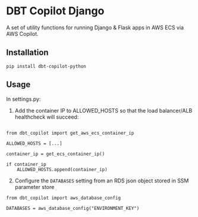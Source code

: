 # DBT Copilot Django

A set of utility functions for running Django & Flask apps in AWS ECS via AWS Copilot.

## Installation

```
pip install dbt-copilot-python
```

## Usage

In settings.py:

1. Add the container IP to ALLOWED_HOSTS so that the load balancer/ALB healthcheck will succeed: 
```

from dbt_copilot import get_aws_ecs_container_ip

ALLOWED_HOSTS = [...]

container_ip = get_ecs_container_ip()

if container_ip
    ALLOWED_HOSTS.append(container_ip)
```

2. Configure the `DATABASES` setting from an RDS json object stored in SSM parameter store

```
from dbt_copilot import aws_database_config

DATABASES = aws_database_config("ENVIRONMENT_KEY")
```

